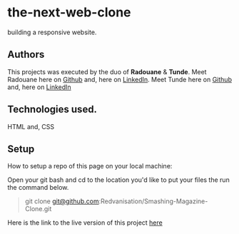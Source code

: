 # the-next-web-clone
building a responsive website.

## Authors
This projects was executed by the duo of **Radouane** & **Tunde**.
Meet Radouane here on [Github](https://github.com/Redvanisation) and, here on  [LinkedIn](https://www.linkedin.com/in/redvan/).
Meet Tunde here on  [Github](https://github.com/tundeiness/) and,  here on [LinkedIn](https://www.linkedin.com/in/tunde-oretade/)

## Technologies used.
HTML and, CSS


## Setup
How to setup a repo of this page on your local machine:

Open your git bash and cd to the location you'd like to put your files the run the command below.

>git clone git@github.com:Redvanisation/Smashing-Magazine-Clone.git


Here is the link to the live version of this project
[here](https://rawcdn.githack.com/Redvanisation/Smashing-Magazine-Clone/cbee47507b0bbe3e5ca8a83fa44c9a0ad4261e58/index.html )

